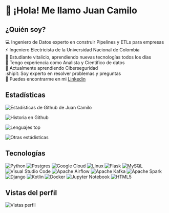 # 👋 ¡Hola! Me llamo Juan Camilo

## ¿Quién soy?

💻 Ingeniero de Datos experto en construir Pipelines y ETLs para empresas<br/>
⚡ Ingeniero Electricista de la Universidad Nacional de Colombia<br/>
🔭 Estudiante vitalicio, aprendiendo nuevas tecnologías todos los días<br/>
🔦 Tengo experiencia como Analista y Científico de datos<br/>
📱 Actualmente aprendiendo Ciberseguridad<br/>
:shipit: Soy experto en resolver problemas y preguntas<br/>
💼 Puedes encontrarme en mi [Linkedin](https://www.linkedin.com/in/juancjaramillot/)<br/>


## Estadísticas

![Estadísticas de Github de Juan Camilo](https://github-readme-stats.vercel.app/api?username=jucajata&count_private=true&show_icons=true&theme=radical&hide_rank=false)

![Historia en Github](http://github-profile-summary-cards.vercel.app/api/cards/profile-details?username=jucajata&theme=nightowl&hide_border=false)

![Lenguajes top](http://github-profile-summary-cards.vercel.app/api/cards/repos-per-language?username=jucajata&theme=nightowl)

![Otras estádisticas](https://github-readme-streak-stats.herokuapp.com/?user=jucajata&theme=nightowl&hide_border=true)

## Tecnologías

![Python](https://img.shields.io/badge/python-3670A0?style=for-the-badge&logo=python&logoColor=ffdd54) ![Postgres](https://img.shields.io/badge/postgres-%23316192.svg?style=for-the-badge&logo=postgresql&logoColor=white) ![Google Cloud](https://img.shields.io/badge/GoogleCloud-%234285F4.svg?style=for-the-badge&logo=google-cloud&logoColor=white) ![Linux](https://img.shields.io/badge/Linux-FCC624?style=for-the-badge&logo=linux&logoColor=black) ![Flask](https://img.shields.io/badge/flask-%23000.svg?style=for-the-badge&logo=flask&logoColor=white) ![MySQL](https://img.shields.io/badge/mysql-4479A1.svg?style=for-the-badge&logo=mysql&logoColor=white) ![Visual Studio Code](https://img.shields.io/badge/Visual%20Studio%20Code-0078d7.svg?style=for-the-badge&logo=visual-studio-code&logoColor=white) ![Apache Airflow](https://img.shields.io/badge/Apache%20Airflow-017CEE?style=for-the-badge&logo=Apache%20Airflow&logoColor=white) ![Apache Kafka](https://img.shields.io/badge/Apache%20Kafka-000?style=for-the-badge&logo=apachekafka) ![Apache Spark](https://img.shields.io/badge/Apache%20Spark-FDEE21?style=flat-square&logo=apachespark&logoColor=black) ![Django](https://img.shields.io/badge/django-%23092E20.svg?style=for-the-badge&logo=django&logoColor=white) ![Kotlin](https://img.shields.io/badge/kotlin-%237F52FF.svg?style=for-the-badge&logo=kotlin&logoColor=white) ![Docker](https://img.shields.io/badge/docker-%230db7ed.svg?style=for-the-badge&logo=docker&logoColor=white) ![Jupyter Notebook](https://img.shields.io/badge/jupyter-%23FA0F00.svg?style=for-the-badge&logo=jupyter&logoColor=white) ![HTML5](https://img.shields.io/badge/html5-%23E34F26.svg?style=for-the-badge&logo=html5&logoColor=white)

## Vistas del perfil
![Vistas perfil](https://komarev.com/ghpvc/?username=jucajata&amp;style=for-the-badge&amp;color=55acb7&amp;label=VISITANTES)
